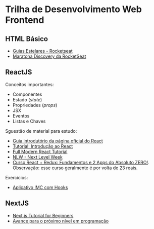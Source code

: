 # Trilha de Desenvolvimento Web Frontend 

## HTML Básico 
* [Guias Estelares - Rocketseat](https://app.rocketseat.com.br/discover/courses/track/guias-estelares)
* [Maratona Discovery da RocketSeat](https://app.rocketseat.com.br/discover) 

## ReactJS
Conceitos importantes:
* Componentes 
* Estado (_state_)
* Propriedades (_props_)  
* JSX 
* Eventos
* Listas e Chaves

Sguestão de material para estudo: 
* [Guia introdutório da página oficial do React](https://pt-br.reactjs.org/docs/hello-world.html)
* [Tutorial: Introdução ao React](https://pt-br.reactjs.org/tutorial/tutorial.html)
* [Full Modern React Tutorial](https://www.youtube.com/playlist?list=PL4cUxeGkcC9gZD-Tvwfod2gaISzfRiP9d) 
* [NLW - Next Level Week](https://nextlevelweek.com/) 
* [Curso React + Redux: Fundamentos e 2 Apps do Absoluto ZERO!](https://www.udemy.com/course/react-redux-pt). Observação: esse curso geralmente é por volta de 23 reais. 

Exercícios:
* [Aplicativo IMC com Hooks](https://github.com/orivaldosantana/app_imc_reactjs_hooks/wiki)


## NextJS 
* [Next.js Tutorial for Beginners](https://www.youtube.com/playlist?list=PL4cUxeGkcC9g9gP2onazU5-2M-AzA8eBw)
* [Avance para o próximo nível em programação](https://nextlevelweek.com/pre-nlw) 


